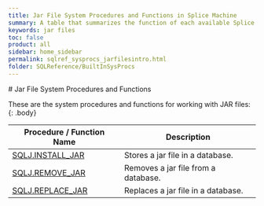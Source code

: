 ```yaml
---
title: Jar File System Procedures and Functions in Splice Machine
summary: A table that summarizes the function of each available Splice Machine built-in system procedure for managing JAR files.
keywords: jar files
toc: false
product: all
sidebar: home_sidebar
permalink: sqlref_sysprocs_jarfilesintro.html
folder: SQLReference/BuiltInSysProcs
---
```

<section>
<div class="TopicContent" data-swiftype-index="true" markdown="1">
# Jar File System Procedures and Functions

These are the system procedures and functions for working with
JAR files:
{: .body}

<table summary="Summary of Splice Machine system procedures and functions for working with JAR files">
                <col />
                <col />
                <thead>
                    <tr>
                        <th>Procedure / Function Name</th>
                        <th>Description</th>
                    </tr>
                </thead>
                <tbody>
                    <tr>
                        <td class="CodeFont"><a href="sqlref_sysprocs_installjar.html">SQLJ.INSTALL_JAR</a>
                        </td>
                        <td>Stores a jar file in a database.</td>
                    </tr>
                    <tr>
                        <td class="CodeFont"><a href="sqlref_sysprocs_removejar.html">SQLJ.REMOVE_JAR</a>
                        </td>
                        <td>Removes a jar file from a database.</td>
                    </tr>
                    <tr>
                        <td class="CodeFont"><a href="sqlref_sysprocs_replacejar.html">SQLJ.REPLACE_JAR</a>
                        </td>
                        <td>Replaces a jar file in a database.</td>
                    </tr>
                </tbody>
            </table>
</div>
</section>

